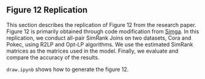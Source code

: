## Figure 12 Replication

This section describes the replication of Figure 12 from the research paper. Figure 12 is primarily obtained through code modification from [Simga](https://github.com/ConferencesCode/SIMGA). In this replication, we conduct all-pair SimRank Joins on two datasets, Cora and Pokec, using R2LP and Opt-LP algorithms. We use the estimated SimRank matrices as the matrices used in the model. Finally, we evaluate and compare the accuracy of the results.

`draw.ipynb` shows how to generate the figure 12.